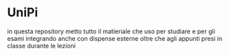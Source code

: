 # UniPi

in questa repository metto tutto il matieriale che uso per studiare e per gli esami integrando anche con dispense esterne oltre che agli appunti presi in classe durante le lezioni
